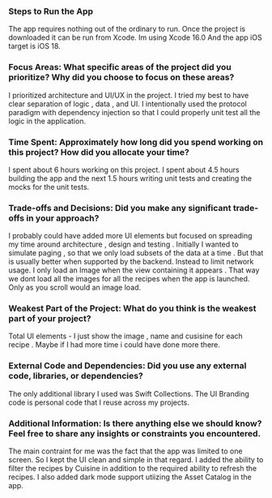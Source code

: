 ### Steps to Run the App

The app requires nothing out of the ordinary to run. Once the project is downloaded it can be run from Xcode.
Im using Xcode 16.0 And the app iOS target is iOS 18.

### Focus Areas: What specific areas of the project did you prioritize? Why did you choose to focus on these areas?

I prioritized architecture and UI/UX in the project. I tried my best to have clear separation of logic , data , and UI. 
I intentionally used the protocol paradigm with dependency injection so that I could properly unit test all the logic in the application.

### Time Spent: Approximately how long did you spend working on this project? How did you allocate your time?

I spent about 6 hours working on this project. I spent about 4.5 hours building the app and the next 1.5 hours writing unit tests and creating the mocks for the unit tests.

### Trade-offs and Decisions: Did you make any significant trade-offs in your approach?

I probably could have added more UI elements but focused on spreading my time around architecture , design and testing .
Initially I wanted to simulate paging , so that we only load subsets of the data at a time . But that is usually better when supported by the backend. Instead to limit network usage. I only load an Image when the view containing it appears . That way we dont load all the images for all the recipes when the app is launched. Only as you scroll would an image load.

### Weakest Part of the Project: What do you think is the weakest part of your project?

Total UI elements - I just show the image , name and cusisine for each recipe . Maybe if I had more time i could have done more there.

### External Code and Dependencies: Did you use any external code, libraries, or dependencies?

The only additional library I used was Swift Collections.
The UI Branding code is personal code that I reuse across my projects. 

### Additional Information: Is there anything else we should know? Feel free to share any insights or constraints you encountered.

The main contraint for me was the fact that the app was limited to one screen. So I kept the UI clean and simple in that regard. I added the ability to filter the recipes by Cuisine
in addition to the required ability to refresh the recipes. I also added dark mode support utiizing the Asset Catalog in the app.


